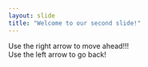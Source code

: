 ```yaml
---
layout: slide
title: "Welcome to our second slide!"
---
```

Use the right arrow to move ahead!!!    
Use the left arrow to go back!
